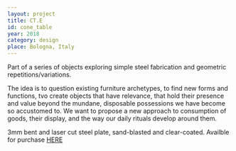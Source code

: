 ```yaml
---
layout: project
title: CT.E
id: cone_table
year: 2018
category: design
place: Bologna, Italy
---
```


Part of a series of objects exploring simple steel fabrication and geometric repetitions/variations.

The idea is to question existing furniture archetypes, to find new forms and functions, tvo create objects that have relevance, that hold their presence and value beyond the mundane, disposable possessions we have become so accustomed to. We want to propose a new approach to consumption of goods, their display, and the way our daily rituals develop around them.

3mm bent and laser cut steel plate, sand-blasted and clear-coated.
Availble for purchase <a href="https://artemest.com/products/ct-e-coffee-table" target="_blank">HERE</a> 
